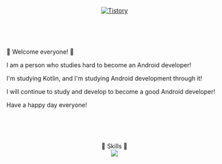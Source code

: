  <div align=center>

  [![Tistory](http://img.shields.io/badge/Tistory-FE5E4D?style=flat-square&logo=Tistory&link=https://korea-dev-liam.tistory.com/)](https://korea-dev-liam.tistory.com/)

</div>

<br/><br/><br/>

:wave: Welcome everyone! :wave:

I am a person who studies hard to become an Android developer!

I'm studying Kotlin, and I'm studying Android development through it!

I will continue to study and develop to become a good Android developer!

Have a happy day everyone!

<br/><br/><br/>

 <div align=center>
  
:dizzy:  Skills  :dizzy:
<br/>
<img src="https://img.shields.io/badge/Android-3DDC84?style=flat-square&logo=Android&logoColor=white"/>

</div>
